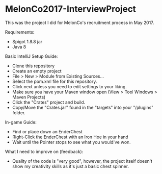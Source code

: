 # MelonCo2017-InterviewProject
This was the project I did for MelonCo's recruitment process in May 2017.

Requirements:
* Spigot 1.8.8 jar
* Java 8

Basic IntelliJ Setup Guide:
* Clone this repository
* Create an empty project
* File > New > Module from Existing Sources...
* Select the pom.xml file for this repository.
* Click next unless you need to edit settings to your liking.
* Make sure you have your Maven window open (View > Tool Windows > Maven Projects)
* Click the "Crates" project and build.
* Copy/Move the "Crates.jar" found in the "targets" into your "/plugins" folder.

In-game Guide:
* Find or place down an EnderChest
* Right-Click the EnderChest with an Iron Hoe in your hand
* Wait until the Pointer stops to see what you would've won.

What I need to improve on (feedback):
* Quality of the code is "very good", however, the project itself doesn't show my creativity skills as it's just a basic chest spinner.
